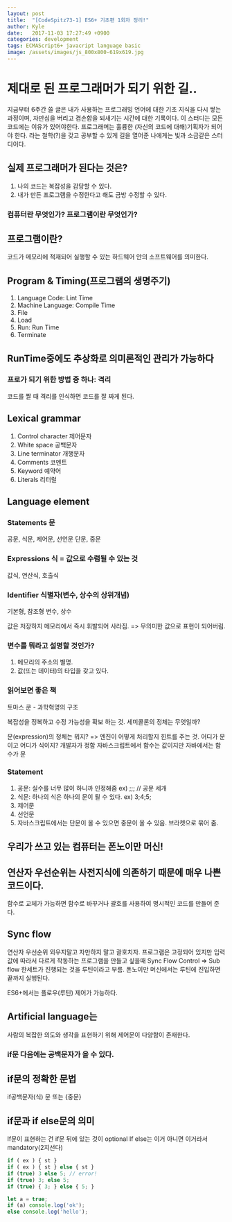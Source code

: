 ```yaml
---
layout: post
title:  "[CodeSpitz73-1] ES6+ 기초편 1회차 정리!"
author: Kyle
date:   2017-11-03 17:27:49 +0900
categories: development
tags: ECMAScript6+ javacript language basic
image: /assets/images/js_800x800-619x619.jpg
---
```

# 제대로 된 프로그래머가 되기 위한 길..
지금부터 6주간 쓸 글은 내가 사용하는 프로그래밍 언어에 대한 기초 지식을 다시 쌓는 과정이며,
자만심을 버리고 겸손함을 되새기는 시간에 대한 기록이다.
이 스터디는
모든 코드에는 이유가 있어야한다.
프로그래머는 훌륭한 (자신의 코드에 대해)기획자가 되어야 한다.
라는 철학(?)을 갖고 공부할 수 있게 길을 열어준 나에게는 빛과 소금같은 스터디이다.  

## 실제 프로그래머가 된다는 것은?
1. 나의 코드는 복잡성을 감당할 수 있다.
2. 내가 만든 프로그램을 수정한다고 해도 금방 수정할 수 있다.

### 컴퓨터란 무엇인가? 프로그램이란 무엇인가?

## 프로그램이란?
코드가 메모리에 적재되어 실행할 수 있는 하드웨어 안의 소프트웨어를 의미한다.

## Program & Timing(프로그램의 생명주기)
1. Language Code: Lint Time
2. Machine Language: Compile Time
3. File
4. Load
5. Run: Run Time
6. Terminate

## RunTime중에도 추상화로 의미론적인 관리가 가능하다

### 프로가 되기 위한 방법 중 하나: 격리
코드를 짤 때 격리를 인식하면 코드를 잘 짜게 된다.

## Lexical grammar

1. Control character 제어문자
2. White space 공백문자
3. Line terminator 개행문자
4. Comments 코멘트
5. Keyword 예약어
6. Literals 리터럴

## Language element

### Statements 문
공문, 식문, 제어문, 선언문		단문, 중문
### Expressions 식 = 값으로 수렴될 수 있는 것
값식, 연산식, 호출식
### Identifier 식별자(변수, 상수의 상위개념)
기본형, 참조형		변수, 상수

값은 저장하지 메모리에서 즉시 휘발되어 사라짐. => 무의미한 값으로 표현이 되어버림.

### 변수를 뭐라고 설명할 것인가? 
1. 메모리의 주소의 별명.
2. 값(또는 데이터)의 타입을 갖고 있다.

### 읽어보면 좋은 책
토마스 쿤 - 과학혁명의 구조

복잡성을 정복하고 수정 가능성을 확보 하는 것.
세미콜론의 정체는 무엇일까?

문(expression)의 정체는 뭐지? => 엔진이 어떻게 처리할지 힌트를 주는 것.
어디가 문이고 어디가 식이지? 개발자가 정함
자바스크립트에서 함수는 값이지만 자바에서는 함수가 문

### Statement
1. 공문: 실수를 너무 많이 하니까 인정해줌 ex) ;;; // 공문 세개
2. 식문: 하나의 식은 하나의 문이 될 수 있다. ex) 3;4;5;
3. 제어문
4. 선언문
5. 자바스크립트에서는 단문이 올 수 있으면 중문이 올 수 있음. 브라켓으로 묶어 줌.

## 우리가 쓰고 있는 컴퓨터는 폰노이만 머신!

## 연산자 우선순위는 사전지식에 의존하기 때문에 매우 나쁜 코드이다.
함수로 교체가 가능하면 함수로 바꾸거나 괄호를 사용하여 명시적인 코드를 만들어 준다.

## Sync flow
연산자 우선순위 외우지말고 자만하지 말고 괄호치자.
프로그램은 고정되어 있지만 입력 값에 따라서 다르게 작동하는 프로그램을 만들고 싶을때
Sync Flow Control => Sub flow
한세트가 진행되는 것을 루틴이라고 부름.
폰노이만 머신에서는 루틴에 진입하면 끝까지 실행된다.

ES6+에서는 플로우(루틴) 제어가 가능하다.

## Artificial language는
사람의 복잡한 의도와 생각을 표현하기 위해 제어문이 다양함이 존재한다.

### if문 다음에는 공백문자가 올 수 있다.

## if문의 정확한 문법
if공백문자(식) 문 또는 {중문}

## if문과 if else문의 의미
If문이 표현하는 건 if문 뒤에 있는 것이 optional
If else는 이거 아니면 이거라서 mandatory(2지선다)

```javascript
if ( ex ) { st }
if ( ex ) { st } else { st }
if (true) 3 else 5; // error!
if (true) 3; else 5;
if (true) { 3; } else { 5; }
```

```javascript
let a = true;
if (a) console.log('ok');
else console.log('hello');
```